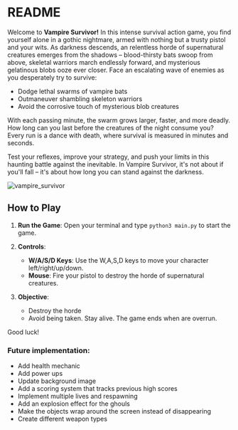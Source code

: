 # README

Welcome to **Vampire Survivor!** In this intense survival action game, you find yourself alone in a gothic nightmare, armed with nothing but a trusty pistol and your wits. As darkness descends, an relentless horde of supernatural creatures emerges from the shadows – blood-thirsty bats swoop from above, skeletal warriors march endlessly forward, and mysterious gelatinous blobs ooze ever closer.
Face an escalating wave of enemies as you desperately try to survive:

 - Dodge lethal swarms of vampire bats
 - Outmaneuver shambling skeleton warriors
 - Avoid the corrosive touch of mysterious blob creatures

With each passing minute, the swarm grows larger, faster, and more deadly. How long can you last before the creatures of the night consume you? Every run is a dance with death, where survival is measured in minutes and seconds.

Test your reflexes, improve your strategy, and push your limits in this haunting battle against the inevitable. In Vampire Survivor, it's not about if you'll fall – it's about how long you can stand against the darkness.

![vampire_survivor](https://github.com/user-attachments/assets/817719c3-e0b7-4276-b39e-225955108d97)

## How to Play

1. **Run the Game**: Open your terminal and type `python3 main.py` to start the game.
   
2. **Controls**:
   - **W/A/S/D Keys**: Use the W,A,S,D keys to move your character left/right/up/down.
   - **Mouse**: Fire your pistol to destroy the horde of supernatural creatures.

3. **Objective**: 
   - Destroy the horde
   - Avoid being taken. Stay alive. The game ends when are overrun.

Good luck!

### Future implementation:
   - Add health mechanic
   - Add power ups
   - Update background image
   - Add a scoring system that tracks previous high scores
   - Implement multiple lives and respawning
   - Add an explosion effect for the ghouls
   - Make the objects wrap around the screen instead of disappearing
   - Create different weapon types

